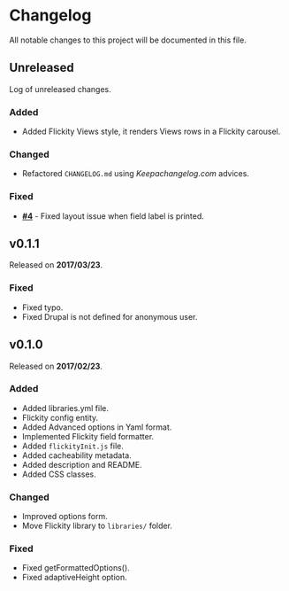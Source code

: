 # Changelog

All notable changes to this project will be documented in this file.

## Unreleased

Log of unreleased changes.

### Added

- Added Flickity Views style, it renders Views rows in a Flickity carousel.

### Changed

- Refactored `CHANGELOG.md` using *Keepachangelog.com* advices.

### Fixed

- **[#4][514d8947]** - Fixed layout issue when field label is printed.

  [514d8947]: https://github.com/OutlawPlz/drupal_flickity/issues/4 "Layout breaks when field label is printed"

## v0.1.1

Released on **2017/03/23**.

### Fixed

- Fixed typo.
- Fixed Drupal is not defined for anonymous user.

## v0.1.0

Released on **2017/02/23**.

### Added

- Added libraries.yml file.
- Flickity config entity.
- Added Advanced options in Yaml format.
- Implemented Flickity field formatter.
- Added `flickityInit.js` file.
- Added cacheability metadata.
- Added description and README.
- Added CSS classes.

### Changed

- Improved options form.
- Move Flickity library to `libraries/` folder.

### Fixed

- Fixed getFormattedOptions().
- Fixed adaptiveHeight option.
